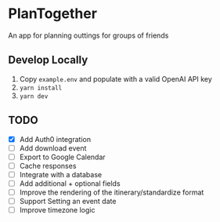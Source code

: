 # PlanTogether
An app for planning outtings for groups of friends

## Develop Locally
1. Copy `example.env` and populate with a valid OpenAI API key
1. `yarn install`
1. `yarn dev`

## TODO
- [x] Add Auth0 integration
- [ ] Add download event
- [ ] Export to Google Calendar
- [ ] Cache responses
- [ ] Integrate with a database
- [ ] Add additional + optional fields
- [ ] Improve the rendering of the itinerary/standardize format
- [ ] Support Setting an event date
- [ ] Improve timezone logic
